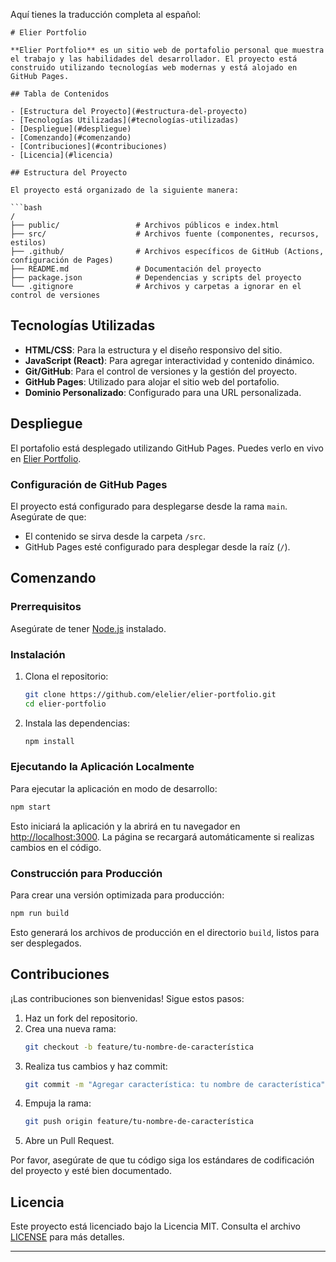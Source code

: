 Aquí tienes la traducción completa al español:

```
# Elier Portfolio

**Elier Portfolio** es un sitio web de portafolio personal que muestra el trabajo y las habilidades del desarrollador. El proyecto está construido utilizando tecnologías web modernas y está alojado en GitHub Pages.

## Tabla de Contenidos

- [Estructura del Proyecto](#estructura-del-proyecto)
- [Tecnologías Utilizadas](#tecnologías-utilizadas)
- [Despliegue](#despliegue)
- [Comenzando](#comenzando)
- [Contribuciones](#contribuciones)
- [Licencia](#licencia)

## Estructura del Proyecto

El proyecto está organizado de la siguiente manera:

```bash
/
├── public/                 # Archivos públicos e index.html
├── src/                    # Archivos fuente (componentes, recursos, estilos)
├── .github/                # Archivos específicos de GitHub (Actions, configuración de Pages)
├── README.md               # Documentación del proyecto
├── package.json            # Dependencias y scripts del proyecto
└── .gitignore              # Archivos y carpetas a ignorar en el control de versiones
```

## Tecnologías Utilizadas

- **HTML/CSS**: Para la estructura y el diseño responsivo del sitio.
- **JavaScript (React)**: Para agregar interactividad y contenido dinámico.
- **Git/GitHub**: Para el control de versiones y la gestión del proyecto.
- **GitHub Pages**: Utilizado para alojar el sitio web del portafolio.
- **Dominio Personalizado**: Configurado para una URL personalizada.

## Despliegue

El portafolio está desplegado utilizando GitHub Pages. Puedes verlo en vivo en [Elier Portfolio](https://elelier.github.io/elier-portfolio).

### Configuración de GitHub Pages

El proyecto está configurado para desplegarse desde la rama `main`. Asegúrate de que:

- El contenido se sirva desde la carpeta `/src`.
- GitHub Pages esté configurado para desplegar desde la raíz (`/`).

## Comenzando

### Prerrequisitos

Asegúrate de tener [Node.js](https://nodejs.org/) instalado.

### Instalación

1. Clona el repositorio:
    ```bash
    git clone https://github.com/elelier/elier-portfolio.git
    cd elier-portfolio
    ```

2. Instala las dependencias:
    ```bash
    npm install
    ```

### Ejecutando la Aplicación Localmente

Para ejecutar la aplicación en modo de desarrollo:

```bash
npm start
```

Esto iniciará la aplicación y la abrirá en tu navegador en [http://localhost:3000](http://localhost:3000). La página se recargará automáticamente si realizas cambios en el código.

### Construcción para Producción

Para crear una versión optimizada para producción:

```bash
npm run build
```

Esto generará los archivos de producción en el directorio `build`, listos para ser desplegados.

## Contribuciones

¡Las contribuciones son bienvenidas! Sigue estos pasos:

1. Haz un fork del repositorio.
2. Crea una nueva rama:
    ```bash
    git checkout -b feature/tu-nombre-de-característica
    ```
3. Realiza tus cambios y haz commit:
    ```bash
    git commit -m "Agregar característica: tu nombre de característica"
    ```
4. Empuja la rama:
    ```bash
    git push origin feature/tu-nombre-de-característica
    ```
5. Abre un Pull Request.

Por favor, asegúrate de que tu código siga los estándares de codificación del proyecto y esté bien documentado.

## Licencia

Este proyecto está licenciado bajo la Licencia MIT. Consulta el archivo [LICENSE](LICENSE) para más detalles.

---
```
